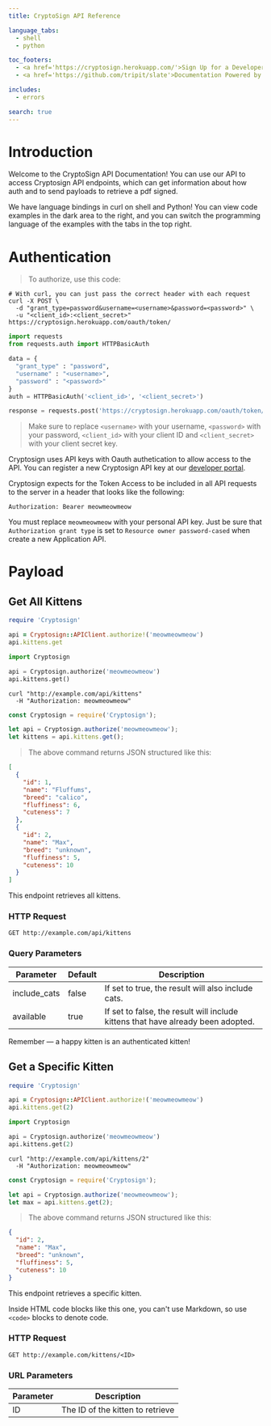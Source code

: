 ```yaml
---
title: CryptoSign API Reference

language_tabs:
  - shell
  - python

toc_footers:
  - <a href='https://cryptosign.herokuapp.com/'>Sign Up for a Developer Key</a>
  - <a href='https://github.com/tripit/slate'>Documentation Powered by Slate</a>

includes:
  - errors

search: true
---
```


# Introduction

Welcome to the CryptoSign API Documentation! You can use our API to access Cryptosign API endpoints, which can get information about how auth and to send payloads to retrieve a pdf signed.

We have language bindings in curl on shell and Python! You can view code examples in the dark area to the right, and you can switch the programming language of the examples with the tabs in the top right.


# Authentication

> To authorize, use this code:

```shell
# With curl, you can just pass the correct header with each request
curl -X POST \
  -d "grant_type=password&username=<username>&password=<password>" \
  -u "<client_id>:<client_secret>" https://cryptosign.herokuapp.com/oauth/token/

```

```python
import requests
from requests.auth import HTTPBasicAuth

data = {
  "grant_type" : "password",
  "username" : "<username>",
  "password" : "<password>"
}
auth = HTTPBasicAuth('<client_id>', '<client_secret>')

response = requests.post('https://cryptosign.herokuapp.com/oauth/token/', auth=auth, data=data)

```

> Make sure to replace `<username>` with your username, `<password>` with your password, `<client_id>` with your client ID and `<client_secret>` with your client secret key.

Cryptosign uses API keys with Oauth authetication to allow access to the API. You can register a new Cryptosign API key at our [developer portal](http://cryptosign.herokuapp.com/oauth/applications/).

Cryptosign expects for the Token Access to be included in all API requests to the server in a header that looks like the following:

`Authorization: Bearer meowmeowmeow`

<aside class="notice">
You must replace <code>meowmeowmeow</code> with your personal API key.
Just be sure that <code>Authorization grant type</code> is set to <code>Resource owner password-cased</code> when create a new Application API.
</aside>

# Payload

## Get All Kittens

```ruby
require 'Cryptosign'

api = Cryptosign::APIClient.authorize!('meowmeowmeow')
api.kittens.get
```

```python
import Cryptosign

api = Cryptosign.authorize('meowmeowmeow')
api.kittens.get()
```

```shell
curl "http://example.com/api/kittens"
  -H "Authorization: meowmeowmeow"
```

```javascript
const Cryptosign = require('Cryptosign');

let api = Cryptosign.authorize('meowmeowmeow');
let kittens = api.kittens.get();
```

> The above command returns JSON structured like this:

```json
[
  {
    "id": 1,
    "name": "Fluffums",
    "breed": "calico",
    "fluffiness": 6,
    "cuteness": 7
  },
  {
    "id": 2,
    "name": "Max",
    "breed": "unknown",
    "fluffiness": 5,
    "cuteness": 10
  }
]
```

This endpoint retrieves all kittens.

### HTTP Request

`GET http://example.com/api/kittens`

### Query Parameters

Parameter | Default | Description
--------- | ------- | -----------
include_cats | false | If set to true, the result will also include cats.
available | true | If set to false, the result will include kittens that have already been adopted.

<aside class="success">
Remember — a happy kitten is an authenticated kitten!
</aside>

## Get a Specific Kitten

```ruby
require 'Cryptosign'

api = Cryptosign::APIClient.authorize!('meowmeowmeow')
api.kittens.get(2)
```

```python
import Cryptosign

api = Cryptosign.authorize('meowmeowmeow')
api.kittens.get(2)
```

```shell
curl "http://example.com/api/kittens/2"
  -H "Authorization: meowmeowmeow"
```

```javascript
const Cryptosign = require('Cryptosign');

let api = Cryptosign.authorize('meowmeowmeow');
let max = api.kittens.get(2);
```

> The above command returns JSON structured like this:

```json
{
  "id": 2,
  "name": "Max",
  "breed": "unknown",
  "fluffiness": 5,
  "cuteness": 10
}
```

This endpoint retrieves a specific kitten.

<aside class="warning">Inside HTML code blocks like this one, you can't use Markdown, so use <code>&lt;code&gt;</code> blocks to denote code.</aside>

### HTTP Request

`GET http://example.com/kittens/<ID>`

### URL Parameters

Parameter | Description
--------- | -----------
ID | The ID of the kitten to retrieve

